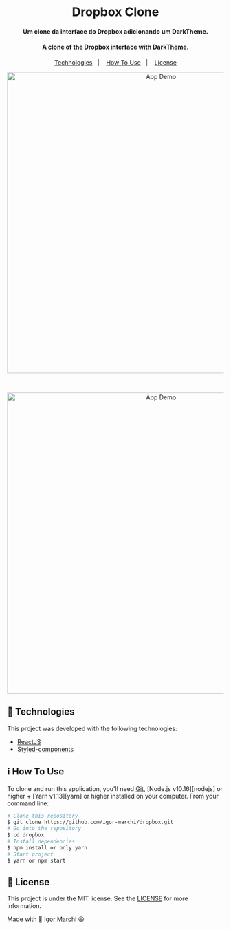 <h1 align="center">
    Dropbox Clone
    <br>
</h1>
<h4 align="center">
  Um clone da interface do Dropbox adicionando um DarkTheme.
</h4>
<h4 align="center">
  A clone of the Dropbox interface with DarkTheme.
</h4>
<p align="center">
  <a href="#rocket-technologies">Technologies</a>&nbsp;&nbsp;&nbsp;|&nbsp;&nbsp;&nbsp;
  <a href="#information_source-how-to-use">How To Use</a>&nbsp;&nbsp;&nbsp;|&nbsp;&nbsp;&nbsp;
  <a href="#memo-license">License</a>
</p>

<p align="center">
  <img alt="App Demo" src="src/assets/gitHub/dropbox.gif" width='700'>
</p>

<br/>

<p align="center">
  <img alt="App Demo" src="src/assets/gitHub/dropboxResponse.gif" width='700'>
</p>

## :rocket: Technologies

This project was developed with the following technologies:

- [ReactJS](https://pt-br.reactjs.org/)
- [Styled-components](https://styled-components.com/)

## :information_source: How To Use

To clone and run this application, you'll need [Git](https://git-scm.com), [Node.js v10.16][nodejs] or higher + [Yarn v1.13][yarn] or higher installed on your computer. From your command line:

```bash
# Clone this repository
$ git clone https://github.com/igor-marchi/dropbox.git
# Go into the repository
$ cd dropbox
# Install dependencies
$ npm install or only yarn
# Start project
$ yarn or npm start
```

## :memo: License

This project is under the MIT license. See the [LICENSE](https://github.com/igor-marchi/dropbox/blob/master/LICENSE) for more information.

Made with :purple_heart: [Igor Marchi](https://www.linkedin.com/in/igor-marchi/) :laughing:
